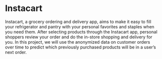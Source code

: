 # Instacart
Instacart, a grocery ordering and delivery app, aims to make it easy to fill your refrigerator and pantry with your personal favorites and staples when you need them. After selecting products through the Instacart app, personal shoppers review your order and do the in-store shopping and delivery for you.
In this project, we will use the anonymized data on customer orders over time to predict which previously purchased products will be in a user’s next order.
